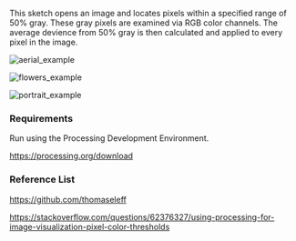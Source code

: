 This sketch opens an image and locates pixels within a specified range of 50% gray. These gray pixels are examined via RGB color channels. The average devience from 50% gray is then calculated and applied to every pixel in the image. 

![aerial_example](/assets/aerial_example.gif) 

![flowers_example](/assets/flowers_example.gif) 

![portrait_example](/assets/portrait_example.gif) 

### Requirements 

Run using the Processing Development Environment.

https://processing.org/download


### Reference List

https://github.com/thomaseleff

https://stackoverflow.com/questions/62376327/using-processing-for-image-visualization-pixel-color-thresholds

